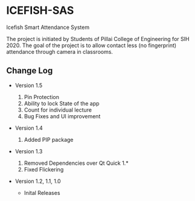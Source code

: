 # ICEFISH-SAS

Icefish Smart Attendance System

The project is initiated by Students of Pillai College of Engineering for SIH 2020.
The goal of the project is to allow contact less (no fingerprint) attendance through camera in classrooms.


## Change Log
* Version 1.5
    1. Pin Protection
    2. Ability to lock State of the app
    3. Count for individual lecture
    4. Bug Fixes and UI improvement
    
* Version 1.4
    1. Added PIP package
    
* Version 1.3
    1. Removed Dependencies over Qt Quick 1.*
    2. Fixed Flickering
    
* Version 1.2, 1.1, 1.0
    * Inital Releases
